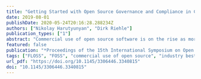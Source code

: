 ```yaml
---
title: "Getting Started with Open Source Governance and Compliance in Companies"
date: 2019-08-01
publishDate: 2020-05-24T20:16:28.288234Z
authors: ["Nikolay Harutyunyan", "Dirk Riehle"]
publication_types: ["1"]
abstract: "Commercial use of open source software is on the rise as more companies realize the benefits of using FLOSS components in their products. At the same time, the ungoverned use of such components can result in legal, financial, intellectual property, and other risks. To mitigate these risks, companies must govern their use of open source through appropriate processes. This paper presents an initial theory of industry best practices on getting started with open source governance and compliance. Through a qualitative survey, we conducted and analyzed 15 expert interviews in companies with advanced capabilities in open source governance. We also studied practitioner reports on existing practices for introducing FLOSS governance processes. We cast our resulting initial theory in the actionable format of best practice patterns that, when combined, form a practical handbook of getting started with FLOSS governance in companies."
featured: false
publication: "*Proceedings of the 15th International Symposium on Open Collaboration*"
tags: ["FLOSS", "FOSS", "commercial use of open source", "industry best practice", "introduction of FLOSS in companies", "open source governance", "open source software", "qualitative survey"]
url_pdf: "https://doi.org/10.1145/3306446.3340815"
doi: "10.1145/3306446.3340815"
---
```


